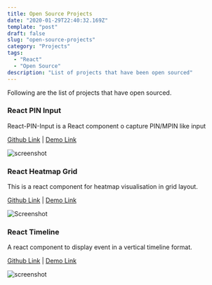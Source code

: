 ```yaml
---
title: Open Source Projects
date: "2020-01-29T22:40:32.169Z"
template: "post"
draft: false
slug: "open-source-projects"
category: "Projects"
tags:
  - "React"
  - "Open Source"
description: "List of projects that have been open sourced"
---
```


Following are the list of projects that have open sourced.


### React PIN Input

React-PIN-Input is a React component o capture PIN/MPIN like input

[Github Link](https://github.com/arunghosh/react-heatmap-grid)
| [Demo Link](https://codesandbox.io/s/8jnlxw359)


![screenshot](https://github.com/arunghosh/react-pin-input/raw/master/docs/pin.png)


### React Heatmap Grid

This is a react component for heatmap visualisation in grid layout.

[Github Link](https://github.com/arunghosh/react-heatmap-grid) | [Demo Link](https://codesandbox.io/s/r4rvwkl3yn)

![Screenshot](https://github.com/arunghosh/react-heatmap-grid/raw/master/docs/heatmap.png)

### React Timeline

 A react component to display event in a vertical timeline format.

[Github Link](https://github.com/arunghosh/react-time-line) | [Demo Link](https://codesandbox.io/s/react-timeline-2y11e)

![screenshot](https://github.com/arunghosh/react-time-line/raw/master/docs/timeline.png)
